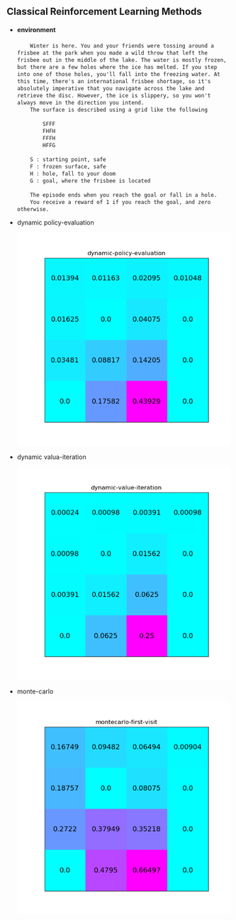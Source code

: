 ## Classical Reinforcement Learning Methods

- #### environment

  ```
      Winter is here. You and your friends were tossing around a frisbee at the park when you made a wild throw that left the frisbee out in the middle of the lake. The water is mostly frozen, but there are a few holes where the ice has melted. If you step into one of those holes, you'll fall into the freezing water. At this time, there's an international frisbee shortage, so it's  absolutely imperative that you navigate across the lake and retrieve the disc. However, the ice is slippery, so you won't always move in the direction you intend. 
      The surface is described using a grid like the following
  
          SFFF
          FHFH
          FFFH
          HFFG
  
      S : starting point, safe
      F : frozen surface, safe
      H : hole, fall to your doom
      G : goal, where the frisbee is located
  
      The episode ends when you reach the goal or fall in a hole.
      You receive a reward of 1 if you reach the goal, and zero otherwise.
  ```

  

- dynamic  policy-evaluation

  ![policy-evaluation](./image/dynamic-policy-evaluation.png)

- dynamic valua-iteration

  ![value-iteration](./image/dynamic-value-iteration.png)

- monte-carlo

  ![first-visit](./image/montecarlo-first-visit.png)

  

